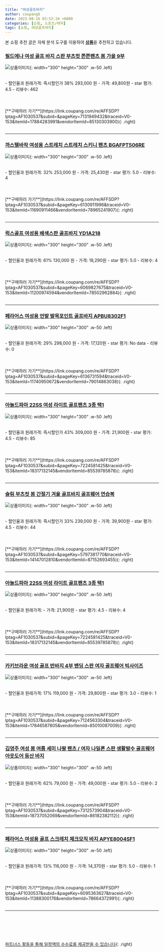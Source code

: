 ```yaml
---
title: "여성골프바지"
author: coupang6
date: 2023-08-16 03:52:24 +0800
categories: [쇼핑, 스포츠/레저]
tags: [쇼핑, 여성골프바지]
---
```


본 쇼핑 추천 글은 자체 분석 도구를 이용하여 [**상품**](https://link.coupang.com/a/bao1ui)을 추천하고 있습니다.

### [필드에나 여성 골프 바지 스판 부츠컷 쫀쫀팬츠 봄 가을 9부](https://link.coupang.com/re/AFFSDP?lptag=AF1030537&subid=&pageKey=7131949432&traceid=V0-153&itemId=17884283991&vendorItemId=85130303900)

![상품이미지](https://thumbnail9.coupangcdn.com/thumbnails/remote/230x230ex/image/vendor_inventory/c91a/ce6f49cd44c4f0f9587d1ee4d3d52f4e7cf0e711cf94234b1084bbb7b741.png){: width="300" height="300" .w-50 .left}


<br>
- 할인율과 원래가격: 즉시할인가 38%  293,000   원
- 가격: 49,800원
- star 평가: 4.5
- 리뷰수: 462
<br>
<br>
<br>
<br>
[**구매하러 가기**](https://link.coupang.com/re/AFFSDP?lptag=AF1030537&subid=&pageKey=7131949432&traceid=V0-153&itemId=17884283991&vendorItemId=85130303900){: .right}
<br>
<br>

---

### [까스텔바작 여성용 스트레치 스트레치 스키니 팬츠 BGAFPT506RE](https://link.coupang.com/re/AFFSDP?lptag=AF1030537&subid=&pageKey=6130911996&traceid=V0-153&itemId=11690911466&vendorItemId=78965241907)

![상품이미지](https://thumbnail7.coupangcdn.com/thumbnails/remote/230x230ex/image/rs_quotation_api/c3dfrewf/53f3d0d56de24528a3ebc3af121f49f8.jpg){: width="300" height="300" .w-50 .left}


<br>
- 할인율과 원래가격: 32%  253,000   원
- 가격: 25,430원
- star 평가: 5.0
- 리뷰수: 4
<br>
<br>
<br>
<br>
[**구매하러 가기**](https://link.coupang.com/re/AFFSDP?lptag=AF1030537&subid=&pageKey=6130911996&traceid=V0-153&itemId=11690911466&vendorItemId=78965241907){: .right}
<br>
<br>

---

### [럭스골프 여성용 배색스판 골프바지 YD1A218](https://link.coupang.com/re/AFFSDP?lptag=AF1030537&subid=&pageKey=6069827675&traceid=V0-153&itemId=11200974594&vendorItemId=78502962884)

![상품이미지](https://thumbnail10.coupangcdn.com/thumbnails/remote/230x230ex/image/retail/images/2021/09/09/11/8/59513e80-fee4-4a42-a827-a3fc1053eea3.jpg){: width="300" height="300" .w-50 .left}


<br>
- 할인율과 원래가격: 61%  130,000   원
- 가격: 18,290원
- star 평가: 5.0
- 리뷰수: 4
<br>
<br>
<br>
<br>
[**구매하러 가기**](https://link.coupang.com/re/AFFSDP?lptag=AF1030537&subid=&pageKey=6069827675&traceid=V0-153&itemId=11200974594&vendorItemId=78502962884){: .right}
<br>
<br>

---

### [페라어스 여성용 언발 발목포인트 골프바지 APBU8302F1](https://link.coupang.com/re/AFFSDP?lptag=AF1030537&subid=&pageKey=6136731594&traceid=V0-153&itemId=11740950672&vendorItemId=79014863038)

![상품이미지](https://thumbnail7.coupangcdn.com/thumbnails/remote/230x230ex/image/retail/images/40396857485078-f0ecacb4-1c9c-4f05-a104-13857b027348.jpg){: width="300" height="300" .w-50 .left}


<br>
- 할인율과 원래가격: 29%  298,000   원
- 가격: 17,120원
- star 평가: No data
- 리뷰수: 0
<br>
<br>
<br>
<br>
[**구매하러 가기**](https://link.coupang.com/re/AFFSDP?lptag=AF1030537&subid=&pageKey=6136731594&traceid=V0-153&itemId=11740950672&vendorItemId=79014863038){: .right}
<br>
<br>

---

### [아놀드파마 22SS 여성 라이트 골프팬츠 3종 택1](https://link.coupang.com/re/AFFSDP?lptag=AF1030537&subid=&pageKey=7224581425&traceid=V0-153&itemId=18317132145&vendorItemId=85539785878)

![상품이미지](https://thumbnail10.coupangcdn.com/thumbnails/remote/230x230ex/image/vendor_inventory/4a4b/7d598cacf3c933bcfafbe15872bb4c9b0882a7bb8f3d28f97bd81440a366.jpg){: width="300" height="300" .w-50 .left}


<br>
- 할인율과 원래가격: 즉시할인가 43%  309,000   원
- 가격: 21,900원
- star 평가: 4.5
- 리뷰수: 85
<br>
<br>
<br>
<br>
[**구매하러 가기**](https://link.coupang.com/re/AFFSDP?lptag=AF1030537&subid=&pageKey=7224581425&traceid=V0-153&itemId=18317132145&vendorItemId=85539785878){: .right}
<br>
<br>

---

### [슬림 부츠컷 봄 간절기 겨울 골프바지 골프웨어 연습복](https://link.coupang.com/re/AFFSDP?lptag=AF1030537&subid=&pageKey=5797381770&traceid=V0-153&itemId=14147012810&vendorItemId=87152693455)

![상품이미지](https://thumbnail10.coupangcdn.com/thumbnails/remote/230x230ex/image/vendor_inventory/09bb/06c2a01e26d5139cdac930a966b96c9ee6dd20b01c47b322ff9964880eba.jpg){: width="300" height="300" .w-50 .left}


<br>
- 할인율과 원래가격: 즉시할인가 33%  239,000   원
- 가격: 39,900원
- star 평가: 4.5
- 리뷰수: 44
<br>
<br>
<br>
<br>
[**구매하러 가기**](https://link.coupang.com/re/AFFSDP?lptag=AF1030537&subid=&pageKey=5797381770&traceid=V0-153&itemId=14147012810&vendorItemId=87152693455){: .right}
<br>
<br>

---

### [아놀드파마 22SS 여성 라이트 골프팬츠 3종 택1](https://link.coupang.com/re/AFFSDP?lptag=AF1030537&subid=&pageKey=7224581425&traceid=V0-153&itemId=18317132145&vendorItemId=85539785878)

![상품이미지](https://thumbnail10.coupangcdn.com/thumbnails/remote/230x230ex/image/vendor_inventory/4a4b/7d598cacf3c933bcfafbe15872bb4c9b0882a7bb8f3d28f97bd81440a366.jpg){: width="300" height="300" .w-50 .left}


<br>
- 할인율과 원래가격: 
- 가격: 21,900원
- star 평가: 4.5
- 리뷰수: 4
<br>
<br>
<br>
<br>
[**구매하러 가기**](https://link.coupang.com/re/AFFSDP?lptag=AF1030537&subid=&pageKey=7224581425&traceid=V0-153&itemId=18317132145&vendorItemId=85539785878){: .right}
<br>
<br>

---

### [카키브라운 여성 골프 반바지 4부 밴딩 스판 여자 골프웨어 빅사이즈](https://link.coupang.com/re/AFFSDP?lptag=AF1030537&subid=&pageKey=7124563304&traceid=V0-153&itemId=17846587805&vendorItemId=85010087009)

![상품이미지](https://thumbnail7.coupangcdn.com/thumbnails/remote/230x230ex/image/vendor_inventory/9307/cd0a43455f7361eab6d2a6f72de3c58f7017d7ce97aa185d411b94f82ed4.jpg){: width="300" height="300" .w-50 .left}


<br>
- 할인율과 원래가격: 17%  119,000   원
- 가격: 29,800원
- star 평가: 3.0
- 리뷰수: 1
<br>
<br>
<br>
<br>
[**구매하러 가기**](https://link.coupang.com/re/AFFSDP?lptag=AF1030537&subid=&pageKey=7124563304&traceid=V0-153&itemId=17846587805&vendorItemId=85010087009){: .right}
<br>
<br>

---

### [김영주 여성 봄 여름 세미 나팔 팬츠 / 여자 나일론 스판 생활발수 골프웨어 아웃도어 등산 바지](https://link.coupang.com/re/AFFSDP?lptag=AF1030537&subid=&pageKey=7312573904&traceid=V0-153&itemId=18737052069&vendorItemId=86182382112)

![상품이미지](https://thumbnail10.coupangcdn.com/thumbnails/remote/230x230ex/image/vendor_inventory/3493/fcec855b90a40be2152274fb265fbb60f4ec2decd03d75693b46c958bb88.jpg){: width="300" height="300" .w-50 .left}


<br>
- 할인율과 원래가격: 62%  79,000   원
- 가격: 49,000원
- star 평가: 5.0
- 리뷰수: 2
<br>
<br>
<br>
<br>
[**구매하러 가기**](https://link.coupang.com/re/AFFSDP?lptag=AF1030537&subid=&pageKey=7312573904&traceid=V0-153&itemId=18737052069&vendorItemId=86182382112){: .right}
<br>
<br>

---

### [페라어스 여성용 골프 스크레치 체크모직 바지 APYE8004SF1](https://link.coupang.com/re/AFFSDP?lptag=AF1030537&subid=&pageKey=6095363627&traceid=V0-153&itemId=11388300176&vendorItemId=78664372991)

![상품이미지](https://thumbnail8.coupangcdn.com/thumbnails/remote/230x230ex/image/rs_quotation_api/ceq71uck/081baa58cc0f435b99d57517db042bb2.jpg){: width="300" height="300" .w-50 .left}


<br>
- 할인율과 원래가격: 13%  116,000   원
- 가격: 14,370원
- star 평가: 5.0
- 리뷰수: 1
<br>
<br>
<br>
<br>
[**구매하러 가기**](https://link.coupang.com/re/AFFSDP?lptag=AF1030537&subid=&pageKey=6095363627&traceid=V0-153&itemId=11388300176&vendorItemId=78664372991){: .right}
<br>
<br>

---
<br><br><br><br><br> [파트너스 활동을 통해 일정액의 수수료를 제공받을 수 있습니다](https://link.coupang.com/a/bao1ui){: .right}